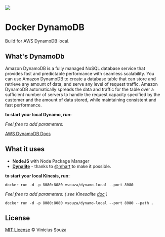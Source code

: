 <img src="http://ypereirareis.github.io/assets/images/posts/docker.svg" />

# Docker DynamoDB

Build for AWS DynamoDB local.

## What's DynamoDb

Amazon DynamoDB is a fully managed NoSQL database service that provides fast and predictable performance with seamless scalability. You can use Amazon DynamoDB to create a database table that can store and retrieve any amount of data, and serve any level of request traffic. Amazon DynamoDB automatically spreads the data and traffic for the table over a sufficient number of servers to handle the request capacity specified by the customer and the amount of data stored, while maintaining consistent and fast performance. 

__to start your local Dynamo, run:__



*Feel free to add parameters:*


[AWS DynamoDB Docs](http://docs.aws.amazon.com/amazondynamodb/latest/developerguide/Introduction.html)

## What it uses

 * __NodeJS__ with Node Package Manager
 * __[Dynalite](https://github.com/mhart/dynalite)__ - thanks to [@mhart](http://www.github.com/mhart) to make it possible.


__to start your local Kinesis, run:__

`docker run -d -p 8080:8080 vsouza/dynamo-local --port 8080`

*Feel free to add parameters: ( see Kinesalite [doc](https://github.com/mhart/dynalite) )* 

`docker run -d -p 8080:8080 vsouza/dynamo-local --port 8080 --path .`

## License

[MIT License](http://vsouza.mit-license.org/) © Vinicius Souza
